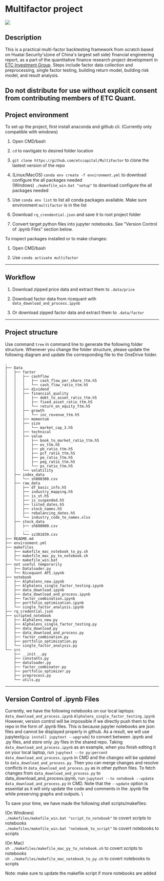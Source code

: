 # Multifactor project

![](Multi-Factor%20Workflow.png)

## Description
This is a practical multi-factor backtesting framework from scratch based on Huatai Security's(one of China's largest sell side) financial engineering report, as a part of the quantitative finance research project development in [ETC Investment Group](https://etccapital.ca/). Steps include factor data collection and preprocessing, single factor testing, building return model, building risk model, and result analysis. 

Do not distribute for use without explicit consent from contributing members of ETC Quant. 
---

## Project environment
To set up the project, first install anaconda and github cli. (Currently only compatible with windows)

1. Open CMD/bash

2. `cd` to navtigate to desired folder location

3. `git clone https://github.com/etccapital/MultiFactor` to clone the lastest version of the repo

4. (Linux/MacOS) `conda env create -f environment.yml` to download configure the all packages needed \
   (Windows) `./makefile_win.bat "setup"` to download configure the all packages needed

5. Use `conda env list` to list all conda packages available. Make sure environment `multifactor` is in the list

6. Download `rq_crendential.json` and save it to root project folder

7. Convert target python files into jupyter notebooks. See "Version Control of .ipynb Files" section below. 

To inspect packages installed or to make changes:

1. Open CMD/bash

2. Use `conda activate multifactor`

---

## Workflow

1. Download zipped price data and extract them to `.data/price`

2. Download factor data from ricequant with `data_download_and_process.ipynb`

3. Or download zipped factor data and extract them to `.data/factor`

---

## Project structure
Use command `tree` in command line to generate the following folder structure. 
Whenever you change the folder structure, please update the following diagram and update the corresponding file to the OneDrive folder.
```
.
├── Data
│   ├── factor
│   │   ├── cashflow
│   │   │   ├── cash_flow_per_share_ttm.h5
│   │   │   └── cash_flow_ratio_ttm.h5
│   │   ├── dividend
│   │   ├── financial_quality
│   │   │   ├── debt_to_asset_ratio_ttm.h5
│   │   │   ├── fixed_asset_ratio_ttm.h5
│   │   │   └── return_on_equity_ttm.h5
│   │   ├── growth
│   │   │   └── inc_revenue_ttm.h5
│   │   ├── momentum
│   │   ├── size
│   │   │   └── market_cap_3.h5
│   │   ├── technical
│   │   ├── value
│   │   │   ├── book_to_market_ratio_ttm.h5
│   │   │   ├── ev_ttm.h5
│   │   │   ├── pb_ratio_ttm.h5
│   │   │   ├── pcf_ratio_ttm.h5
│   │   │   ├── pe_ratio_ttm.h5
│   │   │   ├── peg_ratio_ttm.h5
│   │   │   └── ps_ratio_ttm.h5
│   │   └── volatility
│   ├── index_data
│   │   └── sh000300.csv
│   ├── raw_data
│   │   ├── df_basic_info.h5
│   │   ├── industry_mapping.h5
│   │   ├── is_st.h5
│   │   ├── is_suspended.h5
│   │   ├── listed_dates.h5
│   │   ├── stock_names.h5
│   │   ├── rebalancing_dates.h5
│   │   └── industry_code_to_names.xlsx
│   ├── stock_data
│   │   ├── sh600000.csv
│   │   ...
│   │   └── sz301039.csv
├── README.md
├── environment.yml
├── makefiles
│   ├── makefile_mac_notebook_to_py.sh
│   ├── makefile_mac_py_to_notebook.sh
│   └── makefile_win.bat
├── not useful temporarily
│   ├── Dataloader.py
│   └── Ricequant API.ipynb
├── notebook
│   ├── Alphalens_new.ipynb
│   ├── Alphalens_single_factor_testing.ipynb
│   ├── data_download.ipynb
│   ├── data_download_and_process.ipynb
│   ├── factor_combination.ipynb
│   ├── portfolio_optimization.ipynb
│   └── single_factor_analysis.ipynb
├── rq_credential.json
├── scripted_notebook
│   ├── Alphalens_new.py
│   ├── Alphalens_single_factor_testing.py
│   ├── data_download.py
│   ├── data_download_and_process.py
│   ├── factor_combination.py
│   ├── portfolio_optimization.py
│   └── single_factor_analysis.py
└── src
    ├── __init__.py
    ├── constants.py
    ├── dataloader.py
    ├── factor_combinator.py    
    ├── portfolio_optimizer.py
    ├── preprocess.py
    └── utils.py
```  
---

## Version Control of .ipynb Files
Currently, we have the following notebooks on our local laptops: `data_download_and_process.ipynb`   `Alphalens_single_factor_testing.ipynb`
However, version control will be impossible if we directly push them to the repo in the form of .ipynb files. This is because jupyter notebooks are               json files and cannot be displayed properly in github. As a result, we will use jupytext(`pip install jupytext --upgrade`) to convert between .ipynb and .py files, and store only .py files in the shared repo. Taking `data_download_and_process.ipynb` as an example, when you finish editing it on your local laptop, run `jupytext --to py:percent data_download_and_process.ipynb` in CMD and the changes will be updated to `data_download_and_process.py`. Then you can merge changes and resolve conflicts in `data_download_and_process.py` as in other python files. To fetch changes from `data_download_and_process.py` to data_download_and_process.ipynb, run `jupytext --to notebook --update data_download_and_process.py` in CMD. Note that the `--update` option is essential as it will only update the code and comments in the .ipynb file while preserving graphs and outputs. \

To save your time, we have made the following shell scripts/makefiles:

(On Windows) \
 `./makefiles/makefile_win.bat "script_to_notebook"` to covert scripts to notebooks \
 `./makefiles/makefile_win.bat "notebook_to_script"` to covert notebooks to scripts 

(On Mac) \
 `sh ./makefiles/makefile_mac_py_to_notebook.sh` to covert scripts to notebooks \
 `sh ./makefiles/makefile_mac_notebook_to_py.sh` to covert notebooks to scripts 

 Note: make sure to update the makefile script if more notebooks are added
